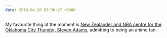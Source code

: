 ```yaml
---
date: 2018-04-20 03:36:27 +0900
---
```

My favourite thing at the moment is [New Zealander and NBA centre for the Oklahoma City Thunder, Steven Adams](https://twitter.com/FredKatz/status/791317812816056320/), admitting to being an anime fan.
